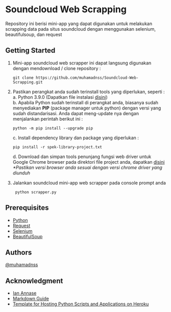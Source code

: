 # Soundcloud Web Scrapping
Repository ini berisi mini-app yang dapat digunakan untuk melakukan scrapping data pada situs soundcloud dengan menggunakan selenium, beautifulsoup, dan request

## Getting Started
1. Mini-app soundcloud web scrapper ini dapat langsung digunakan dengan mendownload / clone repository :

   ```git clone https://github.com/muhamadnss/Soundcloud-Web-Scrapping.git```
2. Pastikan perangkat anda sudah terinstall tools yang diperlukan, seperti :\
    a. Python 3.9.0 (Dapatkan file instalasi [disini](https://www.python.org/downloads/release/python-390))\
    b. Apabila Python sudah terinstall di perangkat anda, biasanya sudah menyediakan **PIP** (package manager untuk python) dengan versi yang sudah distandarisasi. Anda dapat meng-update nya dengan menjalankan perintah berikut ini :
       
       python -m pip install --upgrade pip
    c. Install dependency library dan package yang diperlukan :

       pip install -r spek-library-project.txt
        
    d. Download dan simpan tools penunjang fungsi web driver untuk Google Chrome browser pada direktori file project anda, dapatkan [disini](https://sites.google.com/a/chromium.org/chromedriver/downloads)\
       _*Pastikan versi browser anda sesuai dengan versi chrome driver yang diunduh_
3. Jalankan soundcloud mini-app web scrapper pada console prompt anda

        python scrapper.py

## Prerequisites
- [Python](https://www.python.org/doc/)
- [Request](https://pypi.org/project/requests/)
- [Selenium](https://pypi.org/project/selenium/)
- [BeautifulSoup](https://pypi.org/project/beautifulsoup4/)

## Authors
[@muhamadnss](https://www.linkedin.com/in/muhammadnss/)

## Acknowledgment
- [Ian Annase](https://gist.github.com/iannase)
- [Markdown Guide](https://www.markdownguide.org/basic-syntax)
- [Template for Hosting Python Scripts and Applications on Heroku](https://github.com/michaelkrukov/heroku-python-script)